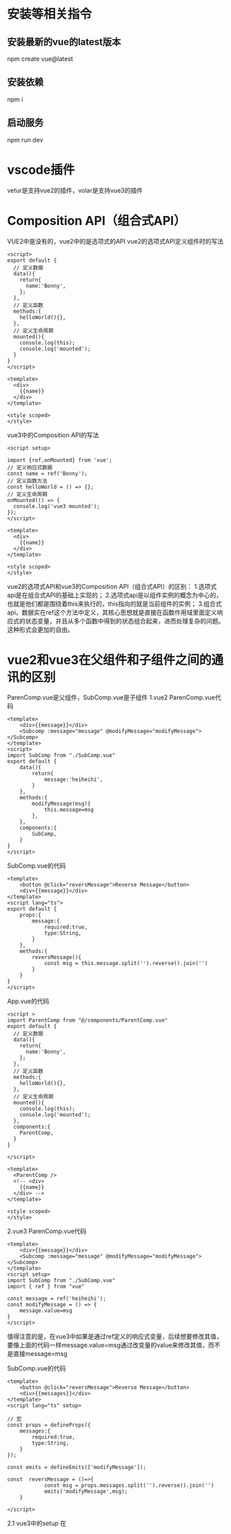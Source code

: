 # 安装等相关指令
## 安装最新的vue的latest版本
npm create vue@latest
## 安装依赖
npm i
## 启动服务
npm run dev

# vscode插件
vetur是支持vue2的插件，volar是支持vue3的插件

# Composition API（组合式API）
VUE2中是没有的，vue2中的是选项式的API
vue2的选项式API定义组件时的写法
```JS
<script>
export default {
  // 定义数据
  data(){
    return{
      name:'Bonny',
    };
  },
  // 定义函数
  methods:{
    helloWorld(){},
  },
  // 定义生命周期
  mounted(){
    console.log(this);
    console.log('mounted');
  }
}
</script>

<template>
  <div>
    {{name}}
  </div>
</template>

<style scoped>
</style>

```
vue3中的Composition API的写法
```JS
<script setup>

import {ref,onMounted} from 'vue';
// 定义响应式数据
const name = ref('Bonny');
// 定义函数方法
const helloWorld = () => {};
// 定义生命周期
onMounted(() => {
  console.log('vue3 mounted');
});
</script>

<template>
  <div>
    {{name}}
  </div>
</template>

<style scoped>
</style>

```
vue2的选项式API和vue3的Composition API（组合式API）的区别：
1.选项式api是在组合式API的基础上实现的；
2.选项式api是以组件实例的概念为中心的，也就是他们都是围绕着this来执行的，this指向的就是当前组件的实例；
3.组合式api，数据实在ref这个方法中定义，其核心思想就是直接在函数作用域里面定义响应式的状态变量，并且从多个函数中得到的状态组合起来，进而处理复杂的问题。这种形式会更加的自由。

# vue2和vue3在父组件和子组件之间的通讯的区别
ParenComp.vue是父组件，SubComp.vue是子组件
1.vue2
ParenComp.vue代码
```JS
<template>
    <div>{{message}}</div>
    <Subcomp :message="message" @modifyMessage="modifyMessage"></Subcomp>
</template>
<script>
import SubComp from "./SubComp.vue"
export default {
    data(){
        return{
            message:'heiheihi',
        }
    },
    methods:{
        modifyMessage(msg){
            this.message=msg 
        },
    },
    components:{
        SubComp,
    }
}
</script>
```
SubComp.vue的代码

```JS
<template>
    <button @click="reversMessage">Reverse Message</button>
    <div>{{message}}</div>
</template>
<script lang="ts">
export default {
    props:{
        message:{
            required:true,
            type:String,
        }
    },
    methods:{
        reversMessage(){
            const msg = this.message.split('').reverse().join('')
        }
    }
}
</script>
```
App.vue的代码
```JS
<script >
import ParentComp from "@/components/ParentComp.vue"
export default {
  // 定义数据
  data(){
    return{
      name:'Bonny',
    };
  },
  // 定义函数
  methods:{
    helloWorld(){},
  },
  // 定义生命周期
  mounted(){
    console.log(this);
    console.log('mounted');
  },
  components:{
    ParentComp,
  }
}

</script>

<template>
  <ParentComp />
  <!-- <div>
    {{name}}
  </div> -->
</template>

<style scoped>
</style>

```
2.vue3
ParenComp.vue代码
```JS
<template>
    <div>{{message}}</div>
    <Subcomp :message="message" @modifyMessage="modifyMessage"></Subcomp>
</template>
<script setup>
import SubComp from "./SubComp.vue"
import { ref } from "vue"

const message = ref('heiheihi');
const modifyMessage = () => {
    message.value=msg 
}
</script>
```
值得注意的是，在vue3中如果是通过ref定义的响应式变量，后续想要修改其值，要像上面的代码一样message.value=msg通过改变量的value来修改其值，而不是直接message=msg

SubComp.vue的代码
```JS
<template>
    <button @click="reversMessage">Reverse Message</button>
    <div>{{messages}}</div>
</template>
<script lang="ts" setup>

// 宏
const props = defineProps({
    messages:{
        required:true,
        type:String,
    }
});

const emits = defineEmits(['modifyMessage']);

const  reversMessage = ()=>{
            const msg = props.messages.split('').reverse().join('')
            emits('modifyMessage',msg);
    }

</script>
```

2.1 vue3中的setup
在<script>标签中设置setup，这就代表着使用的是组合形式来进行代码编写，也就是用vue3进行代码的编写。
如果不是卸载script里的setup，它会有 个参数：props，context
2.1.1 props
props是响应式的，也就是说访问的方式是通过点的方式比如props.age，不可以通过结构式，也就是const age = props;的方式访问，结构式访问会破坏掉响应式，使得age变成了非响应式。如果既想使用结构式的写法访问数据，又不想破坏响应式。可以这样处理：
使用vue提供的toRefs或者toRef
```JS
import { toRefs,toRef } from "vue";
export default {
  const {message} = toRefs(props);
  const message toRef(props,'message')
}
```

2.1.2 context
包含了上下文的信息，是非响应式的，可以直接用结构式进行访问。
2.1.2.1 expose
一个用于暴露公共属性的函数，也就是在子组件中控制父组件能访问到的子组件的实例值。
小tips：父组件在子组件标签中使用ref就可以访问子组件的实例代码如下
```JS
<template>
    <div>{{ message }}</div>
    <Subcomp ref="subComRef" :message="message" @modifyMessage="modifyMessage"></Subcomp>
</template>
<script>
import SubComp from "./SubComp.vue"
import { ref } from "vue"
export default {
    setup() {
        const message = ref('heiheihi');
        const subComRef = ref(null)
        return {message,subComRef};
        
    },
    mounted(){
      console.log(this.subComRef)
    },
        methods:{
        modifyMessage(msg){
            this.message=msg
        },
    },
    components:{
        SubComp,
    }
}
```


2.2 Props vue2的写法
Props是一种用于父组件向子组件传递数据的机制。子组件在标签上面通过使用v-bind或者: 来绑定父组件传递的数据

2.3 defineProps vue3中的宏
defineProps的作用和vue2中的Props作用是一样的，但是它不需要再引用，因为它是一个全局的。

2.4 defineEmits vue3中的宏
defineEmits用于定义事件，语法如下
```JS
defineEmits(['XXXX'])
```
defineEmits定义组件可以触发的事件，然后通过emits函数来触发具体的事件。
# vue提供的一些好用的方法
## shallowRef
ref会深层次地将所有属性递归地变成响应式的，而shallowRef只会将（）里的第一层属性变成响应式的。举个例子。
```JS
const user = ref({
  name:'bonny',
});
const user1 = shallowRef({
  name:'bonny',
})

// 要将user的name的值修改，写法如下
this.user.name='hahah';
// 如果想把user1的name进行修改，写法如下
this.user={
  name:'hahah'
};
```
如果想用shallowRef又不想用this.user={name:'hahah'};这种方式进行值的修改的话，可以使用triggerRef，进行手动触发响应式机制。但是是要在script标签中使用setup后再在后续的代码中使用triggerRef才能生效。上面代码中的修改值的语句就可以改成下面的代码
```JS
//JavaScript
this.user.name='hahah';
triggerRef(this.user);
```
## reactive
也是将数据变成响应式的，用法和ref是一样的
```JS
const user = reactive({name:'bonny'});
const changeState = () => {
  user.name='blue',
}
```
## shallowReactive
和shallowRef用法是一样，而且也同样只会对浅层生效，不会深入递归

ref和reactive的区别：
1.ref定义的响应式变量，想要修改其值的时候是通过访问其value再访问相关属性才可以进行修改的；reactive就不需要，可以直接修改相关属性；
2.想要访问子组件实例的时候需要使用ref来定义，但是reactive没有这个作用；
3.reactive定义的属性返回给的变量，后续只能修改变量的相关属性，不能直接给变量重新赋值。如
```JS
const user=reactive({name:'bonny'});
const changeState =()=>{
  user.name='blue';
  // 下面这样写是不生效的
  // user={
  //   name:'blue',
  // };
}
```
## computed
对应vue2里面的计算属性，用法如下
```JS
const count = ref(1)
const plusOne = computed(() => count.value + 1)

console.log(plusOne.value) // 2

plusOne.value++ // 错误
```
## watch
观察，当数据发生变化，就触发相关事件。它有三个参数，
1.第一个参数是观察的对象，如下代码中的user；
2.第二个参数就是，当观察到的数据发生变化后返回的回调函数；
3.第三个参数，控制watch的一些动作。其中immediate控制是否立即执行；deep控制是否要深度遍历数据源；flush控制调整回调函数执行的时机的，它有三个值“pre”，“post”，“sync”，默认值是pre，pre表示在数据改变之前执行，post表示是在数据改变之后执行，syvc表示数据改变和执行是同步进行的。
```JS
watch(user,(newUser,oldUser)=>{
  console.log(newUser,oldUser);
});
```
## watchEffect
watchEffect 中的响应式数据会被自动追踪，所以你不需要手动指定要观察的数据。这使得 watchEffect 的使用更为简洁。另外，watchEffect 返回一个停止观察的函数stopWatching();，你可以在组件销毁或不需要观察时调用该函数来停止副作用的执行，以优化性能。
## watchPostEffect
其实就相当于给watchEffect设置了flush并设置其值为
post
## watchSyncEffect
其实就相当于给watchEffect设置了flush并设置其值为
sync
# 生命周期

# 异步组件
在大型项目中，我们可能需要拆分应用为更小的块，并仅在需要时再从服务器加载相关组件。换言之，我们的组件可能不再是同步导入或者组件需要等待 Promise resolve 完成后才被渲染。这样的组件我们称为异步组件。Vue 提供了 defineAsyncComponent 方法来实现此功能：
```JS
import { defineAsyncComponent } from 'vue'
const AsyncComp = defineAsyncComponent(() => {
    return new Promise((resolve, reject) => {
        // ...从服务器获取组件
        resolve(/* 获取到的组件 */)
    })
}) // ... 像使用其他一般组件一样使用 `AsyncComp`

```
defineAsyncComponent 方法接收一个返回 Promise 的加载函数。这个 Promise 的 resolve 回调方法应该在从服务器获得组件定义时调用。你也可以调用 reject(reason) 表明加载失败。

ES 模块动态导入：https://developer.mozilla.org/en-US/docs/Web/JavaScript/Reference/Operators/import 也会返回一个 Promise，所以多数情况下我们会将它和 defineAsyncComponent 搭配使用。类似 Vite 和 Webpack 这样的构建工具也支持此语法 (并且会将它们作为打包时的代码分割点)，因此我们也可以用它来导入 Vue 单文件组件：
```JS
import { defineAsyncComponent } from 'vue'

const AsyncComp = defineAsyncComponent(() =>
  import('./components/MyComponent.vue')
)
```
## Suspense
在使用动态组件或者异步组件的时候通常会与Suspense搭配使用。<Suspense> 是一个内置组件，用来在组件树中协调对异步依赖的处理。它让我们可以在组件树上层等待下层的多个嵌套异步依赖项解析完成，并可以在等待时渲染一个加载状态。
不过暂时最好不要在生产环境大量使用这一特性，因为该特性目前还不是稳定版本，后续可能会有变更。

动态组件和异步组件，可以有效地减少网页第一次加载的时候的体积，提高访问时间。

# 自定义指令
我们都知道指令是为了增强组件的，我们常见的指令有：v-if、v-show、v-model、v-bind:value、v-on:click 等。
自定义指令其实非常简单，我们需要始终关注以下几个问题：
1. 指令的钩子函数，有点类似生命周期函数钩子
2. 指令钩子函数中的参数
3. 指令的逻辑处理
## 自定义一个v-focus 指令
例如，我们想要 input 组件在初始化渲染时，就聚焦，那么我们可以这样：
```JS
//JavaScript
<script setup>
// 在模板中启用 v-focus
const vFocus = {
  mounted: (el) {
    el.focus()
  }
}
</script>

<template>
  <input v-focus />
</template>
```
在script中使用setup后自定义指令很简单，指令名为v+首字母大写的指令名，如上述代码中的vFocus，然后等号右边是一个对象。
## 指令钩子
```JS
const myDirective = {
  // 在绑定元素的 attribute 前
  // 或事件监听器应用前调用
  created(el, binding, vnode, prevVnode) {
    // 下面会介绍各个参数的细节
  },
  // 在元素被插入到 DOM 前调用
  beforeMount(el, binding, vnode, prevVnode) {},
  // 在绑定元素的父组件
  // 及他自己的所有子节点都挂载完成后调用
  mounted(el, binding, vnode, prevVnode) {},
  // 绑定元素的父组件更新前调用
  beforeUpdate(el, binding, vnode, prevVnode) {},
  // 在绑定元素的父组件
  // 及他自己的所有子节点都更新后调用
  updated(el, binding, vnode, prevVnode) {},
  // 绑定元素的父组件卸载前调用
  beforeUnmount(el, binding, vnode, prevVnode) {},
  // 绑定元素的父组件卸载后调用
  unmounted(el, binding, vnode, prevVnode) {}
}
```
## 参数详解
指令的钩子会传递以下几种参数：
- el：指令绑定到的元素。这可以用于直接操作 DOM。
- binding：一个对象，包含以下属性。
  - value：传递给指令的值。例如在 v-my-directive="1 + 1" 中，值是 2。
  - oldValue：之前的值，仅在 beforeUpdate 和 updated 中可用。无论值是否更改，它都可用。
  - arg：传递给指令的参数 (如果有的话)。例如在 v-my-directive:foo 中，参数是 "foo"。
  - modifiers：一个包含修饰符的对象 (如果有的话)。例如在 v-my-directive.foo.bar 中，修饰符对象是 { foo: true, bar: true }。
  - instance：使用该指令的组件实例。
  - dir：指令的定义对象。
- vnode：虚拟节点代表绑定元素的底层 VNode。
- prevNode：之前的渲染中代表指令所绑定元素的 VNode。仅在 beforeUpdate 和 updated 钩子中可用。

## v-model
github官网：https://github.com/vuejs/core/blob/507f3e7a16c98398a661c150ce89d36b1441f6cc/packages/compiler-core/src/transforms/vModel.ts#L114C9-L114C9
v-model其实就是一个语法糖，它其实使用的是v-bind:model-value和v-on:update:model-value

# Teleport
该特性允许你将组件内的某个子组件挂载到任意 HTML 节点上，这个特性像极了 React 中的 createPortal。这个特性到底有什么作用呢？我们一般用在哪？思考这个问题之前，我们不妨一起来看看这个问题：
页面中有一个按钮，当按钮点击时，会弹出 modal。看到这个需求，我们很容易就能想到实现方案：
1.不使用 Teleport
```JS
// App.vue
<!--
可定制插槽和 CSS 过渡效果的模态框组件。
-->

<script setup>
import Modal from './Modal.vue'
import { ref } from 'vue'

const showModal = ref(false)
</script>

<template>
  <button id="show-modal" @click="showModal = true">Show Modal</button>
    <modal :show="showModal" @close="showModal = false">
      <template #header>
        <h3>custom header</h3>
      </template>
    </modal>
</template>
```
然后在同级创建 Modal 组件，相关代码如下：
```JS
<script setup>
const props = defineProps({
  show: Boolean
})
</script>

<template>
  <Transition name="modal">
    <div v-if="show" class="modal-mask">
      <div class="modal-container">
        <div class="modal-header">
          <slot name="header">default header</slot>
        </div>

        <div class="modal-body">
          <slot name="body">default body</slot>
        </div>

        <div class="modal-footer">
          <slot name="footer">
            default footer
            <button
              class="modal-default-button"
              @click="$emit('close')"
            >OK</button>
          </slot>
        </div>
      </div>
    </div>
  </Transition>
</template>

<style>
.modal-mask {
  position: fixed;
  z-index: 9998;
  top: 0;
  left: 0;
  width: 100%;
  height: 100%;
  background-color: rgba(0, 0, 0, 0.5);
  display: flex;
  transition: opacity 0.3s ease;
}

.modal-container {
  width: 300px;
  margin: auto;
  padding: 20px 30px;
  background-color: #fff;
  border-radius: 2px;
  box-shadow: 0 2px 8px rgba(0, 0, 0, 0.33);
  transition: all 0.3s ease;
}

.modal-header h3 {
  margin-top: 0;
  color: #42b983;
}

.modal-body {
  margin: 20px 0;
}

.modal-default-button {
  float: right;
}

/*
 * 对于 transition="modal" 的元素来说
 * 当通过 Vue.js 切换它们的可见性时
 * 以下样式会被自动应用。
 *
 * 你可以简单地通过编辑这些样式
 * 来体验该模态框的过渡效果。
 */

.modal-enter-from {
  opacity: 0;
}

.modal-leave-to {
  opacity: 0;
}

.modal-enter-from .modal-container,
.modal-leave-to .modal-container {
  -webkit-transform: scale(1.1);
  transform: scale(1.1);
}
</style>
```
2.使用 Teleport
Modal.vue 内容不变，调整 App.vue 的内容，如下：
```JS
<!-- App.vue -->
<!--
可定制插槽和 CSS 过渡效果的模态框组件。
-->

<script setup>
import Modal from './Modal.vue'
import { ref } from 'vue'

const showModal = ref(false)
</script>

<template>
  <button id="show-modal" @click="showModal = true">Show Modal</button>

  <Teleport to="body">
    {/* to：指定将下面的标签移动到指定的html下面； */}
    <!-- 使用这个 modal 组件，传入 prop -->
    <modal :show="showModal" @close="showModal = false">
      <template #header>
        <h3>custom header</h3>
      </template>
    </modal>
  </Teleport>
</template>
```
## Teleport 原理简单介绍
github官网：https://github.com/vuejs/core/blob/507f3e7a16c98398a661c150ce89d36b1441f6cc/packages/runtime-core/src/components/Teleport.ts#L65
- Teleport 组件渲染的时候会调用patch方法，patch方法会判断如果 shapeFlag 是一个 Teleport 组件,则会调用它的 process 方法。process 方法包含了Teleport组件创建和组件更新的逻辑。
- Teleport 组件创建
  - 首先会在在主视图里插入注释节点或者空白文本节点
  - 接着获取目标元素节点
  - 最后调用mount方法创建子节点往目标元素插入 Teleport 组件的子节点
- Teleport 组件更新首先会更新子节点，处理 disabled 属性变化的情况，处理 to 属性变化的情况。
- 最后 Teleport 组件挂载会调用unmount方法，会判断如果 shapeFlag 是一个 Teleport 组件，则会执行它的 remove 方法。
- remove 方法 会调用hostRemove方法移除文本节点，然后遍历子节点循环调用 unmount 方法挂载子节点。
## 应用场景
作用与 react 的 createPortal 类似
- 弹出层
- Popover 等
- tooltip

# 自定义Hooks
hooks开源库github网址：https://github.com/InhiblabCore/vue-hooks-plus
通过自定义 Hook，可以将组件的状态与 UI 实现分离，hook只包含逻辑、状态和修改状态的逻辑代码。虽然这个 api 和早期的 mixin 非常像，但是他的设计思想实在先进太多。
优点：
1.可以更加直观地组织逻辑；
2.更好地进行代码复用；
3.更好的类型推断；
4.更好的进行代码维护。

注意：封装的hook的文件名必须是use开头
## 自定义Hook示例
假设我们需要封装一个计数器，该计数器用于实现数字的增加或者减少，并且我们可以指定数字可最大和最小值，如果我们使用 vue3 composition 封装，会是怎样的呢？
我们先设想一下使用方法：
```JS
<template>
  <div>
    <p>{{ current }} [max: 10; min: 1;]</p>
    <div class="contain">
      <button @click="inc()">
        Inc()
      </button>
      <button @click="dec()" style="margin-left: 8px">
        Dec()
      </button>
      <button @click="set(3)" style="margin-left: 8px">
        Set(3)
      </button>
      <button @click="reset()" style="margin-left: 8px">
        Reset()
      </button>
    </div>
  </div>
</template>

<script lang="ts" setup>
  import { useCounter } from './useCounter'
  const [current, { inc, dec, set, reset }] = useCounter(20, { min: 1, max: 10 })
</script>
```
看到了使用方法，我们可以尝试定义这个 hook 函数，这里我们新建一个文件，用于编写 useCounter 相关代码。
```JS
import { Ref, readonly, ref } from 'vue'

// 判断是否为数字
const isNumber = (value: unknown): value is number => typeof value === 'number'

export interface UseCounterOptions {
  /**
   *  Min count
   */
  min?: number

  /**
   *  Max count
   */
  max?: number
}

export interface UseCounterActions {
  /**
   * Increment, default delta is 1
   * @param delta number
   * @returns void
   */
  inc: (delta?: number) => void

  /**
   * Decrement, default delta is 1
   * @param delta number
   * @returns void
   */
  dec: (delta?: number) => void

  /**
   * Set current value
   * @param value number | ((c: number) => number)
   * @returns void
   */
  set: (value: number | ((c: number) => number)) => void

  /**
   * Reset current value to initial value
   * @returns void
   */
  reset: () => void
}

export type ValueParam = number | ((c: number) => number)

function getTargetValue(val: number, options: UseCounterOptions = {}) {
  const { min, max } = options
  let target = val
  if (isNumber(max)) {
    target = Math.min(max, target)
  }
  if (isNumber(min)) {
    target = Math.max(min, target)
  }
  return target
}

function useCounter(
  initialValue = 0,
  options: UseCounterOptions = {},
): [Ref<number>, UseCounterActions] {
  const { min, max } = options

  const current = ref(
    getTargetValue(initialValue, {
      min,
      max,
    }),
  )

  const setValue = (value: ValueParam) => {
    const target = isNumber(value) ? value : value(current.value)
    current.value = getTargetValue(target, {
      max,
      min,
    })
    return current.value
  }

  const inc = (delta = 1) => {
    setValue(c => c + delta)
  }

  const dec = (delta = 1) => {
    setValue(c => c - delta)
  }

  const set = (value: ValueParam) => {
    setValue(value)
  }

  const reset = () => {
    setValue(initialValue)
  }

  return [
    readonly(current),
    {
      inc,
      dec,
      set,
      reset,
    },
  ]
}

export default useCounter
```
